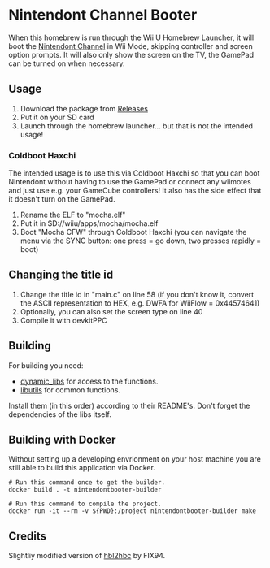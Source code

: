 Nintendont Channel Booter
=====================
When this homebrew is run through the Wii U Homebrew Launcher, it will boot the [Nintendont Channel](https://gbatemp.net/threads/nintendont.349258/#Setup) in Wii Mode, skipping controller and screen option prompts. It will also only show the screen on the TV, the GamePad can be turned on when necessary.

## Usage
1. Download the package from [Releases](https://github.com/Brawl345/Nintendont-Channel-Booter/releases)
2. Put it on your SD card
3. Launch through the homebrew launcher... but that is not the intended usage!

### Coldboot Haxchi
The intended usage is to use this via Coldboot Haxchi so that you can boot Nintendont without having to use the GamePad or connect any wiimotes and just use e.g. your GameCube controllers! It also has the side effect that it doesn't turn on the GamePad.
1. Rename the ELF to "mocha.elf"
2. Put it in SD://wiiu/apps/mocha/mocha.elf
3. Boot "Mocha CFW" through Coldboot Haxchi (you can navigate the menu via the SYNC button: one press = go down, two presses rapidly = boot)

## Changing the title id
1. Change the title id in "main.c" on line 58 (if you don't know it, convert the ASCII representation to HEX, e.g. DWFA for WiiFlow = 0x44574641)
2. Optionally, you can also set the screen type on line 40
3. Compile it with devkitPPC


## Building

For building you need: 
- [dynamic_libs](https://github.com/Maschell/dynamic_libs/tree/lib) for access to the functions.
- [libutils](https://github.com/Maschell/libutils) for common functions.

Install them (in this order) according to their README's. Don't forget the dependencies of the libs itself.

## Building with Docker
Without setting up a developing envrionment on your host machine you are still able to build this application via Docker.

```
# Run this command once to get the builder.
docker build . -t nintendontbooter-builder

# Run this command to compile the project.
docker run -it --rm -v ${PWD}:/project nintendontbooter-builder make
```

## Credits
Slightliy modified version of [hbl2hbc](https://github.com/FIX94/hbl2hbc) by FIX94.
